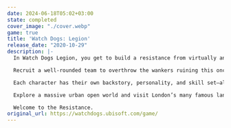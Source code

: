 ```yaml
---
date: 2024-06-18T05:02+03:00
state: completed
cover_image: "./cover.webp"
game: true
title: 'Watch Dogs: Legion'
release_date: "2020-10-29"
description: |-
  In Watch Dogs Legion, you get to build a resistance from virtually anyone you see as you hack, infiltrate, and fight to take back a near-future London that is facing its downfall, courtesy of state surveillance, private military, and organized crime.

  Recruit a well-rounded team to overthrow the wankers ruining this once-great city. The fate of London lies with you.

  Each character has their own backstory, personality, and skill set—all of which comes into play as you personalize your team. Swap between characters as you explore an open world online with friends. Enjoy free updates of new modes, rewards, and themed events.

  Explore a massive urban open world and visit London’s many famous landmarks – including Trafalgar Square, Big Ben, Tower Bridge, Camden, Piccadilly Circus, or the London Eye.

  Welcome to the Resistance.
original_url: https://watchdogs.ubisoft.com/game/
---
```

